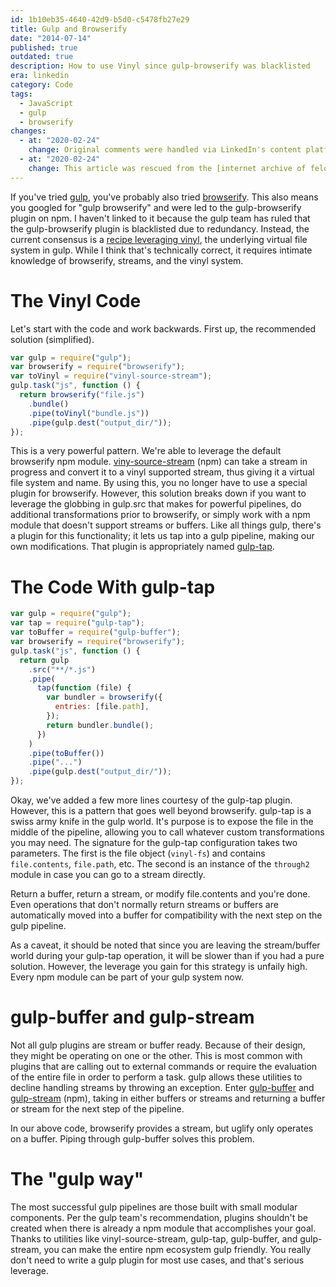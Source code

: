 ```yaml
---
id: 1b10eb35-4640-42d9-b5d0-c5478fb27e29
title: Gulp and Browserify
date: "2014-07-14"
published: true
outdated: true
description: How to use Vinyl since gulp-browserify was blacklisted
era: linkedin
category: Code
tags:
  - JavaScript
  - gulp
  - browserify
changes:
  - at: "2020-02-24"
    change: Original comments were handled via LinkedIn's content platform. You can [view the original post and comments](https://www.linkedin.com/today/post/article/20140714184735-5276101-recipes-for-gulp-and-browserify).
  - at: "2020-02-24"
    change: This article was rescued from the [internet archive of felocity.com](https://web.archive.org/web/20141013012724/http://www.felocity.com/article/gulp-and-browserify). Links were updated where relevant.
---
```


If you've tried [gulp](http://gulpjs.com/), you've probably also tried [browserify](http://browserify.org/). This also means you googled for "gulp browserify" and were led to the gulp-browserify plugin on npm. I haven't linked to it because the gulp team has ruled that the gulp-browserify plugin is blacklisted due to redundancy. Instead, the current consensus is a [recipe leveraging vinyl](https://github.com/gulpjs/gulp/issues/369), the underlying virtual file system in gulp. While I think that's technically correct, it requires intimate knowledge of browserify, streams, and the vinyl system.

# The Vinyl Code

Let's start with the code and work backwards. First up, the recommended solution (simplified).

```js
var gulp = require("gulp");
var browserify = require("browserify");
var toVinyl = require("vinyl-source-stream");
gulp.task("js", function () {
  return browserify("file.js")
    .bundle()
    .pipe(toVinyl("bundle.js"))
    .pipe(gulp.dest("output_dir/"));
});
```

This is a very powerful pattern. We're able to leverage the default browserify npm module. [viny-source-stream](https://www.npmjs.org/package/vinyl-source-stream) (npm) can take a stream in progress and convert it to a vinyl supported stream, thus giving it a virtual file system and name. By using this, you no longer have to use a special plugin for browserify. However, this solution breaks down if you want to leverage the globbing in gulp.src that makes for powerful pipelines, do additional transformations prior to browserify, or simply work with a npm module that doesn't support streams or buffers. Like all things gulp, there's a plugin for this functionality; it lets us tap into a gulp pipeline, making our own modifications. That plugin is appropriately named [gulp-tap](https://www.npmjs.org/package/gulp-tap).

# The Code With gulp-tap

```js
var gulp = require("gulp");
var tap = require("gulp-tap");
var toBuffer = require("gulp-buffer");
var browserify = require("browserify");
gulp.task("js", function () {
  return gulp
    .src("**/*.js")
    .pipe(
      tap(function (file) {
        var bundler = browserify({
          entries: [file.path],
        });
        return bundler.bundle();
      })
    )
    .pipe(toBuffer())
    .pipe("...")
    .pipe(gulp.dest("output_dir/"));
});
```

Okay, we've added a few more lines courtesy of the gulp-tap plugin. However, this is a pattern that goes well beyond browserify. gulp-tap is a swiss army knife in the gulp world. It's purpose is to expose the file in the middle of the pipeline, allowing you to call whatever custom transformations you may need. The signature for the gulp-tap configuration takes two parameters. The first is the file object (`vinyl-fs`) and contains `file.contents`, `file.path`, etc. The second is an instance of the `through2` module in case you can go to a stream directly.

Return a buffer, return a stream, or modify file.contents and you're done. Even operations that don't normally return streams or buffers are automatically moved into a buffer for compatibility with the next step on the gulp pipeline.

As a caveat, it should be noted that since you are leaving the stream/buffer world during your gulp-tap operation, it will be slower than if you had a pure solution. However, the leverage you gain for this strategy is unfaily high. Every npm module can be part of your gulp system now.

# gulp-buffer and gulp-stream

Not all gulp plugins are stream or buffer ready. Because of their design, they might be operating on one or the other. This is most common with plugins that are calling out to external commands or require the evaluation of the entire file in order to perform a task. gulp allows these utilities to decline handling streams by throwing an exception. Enter [gulp-buffer](https://www.npmjs.org/package/gulp-buffer) and [gulp-stream](https://www.npmjs.org/package/gulp-stream) (npm), taking in either buffers or streams and returning a buffer or stream for the next step of the pipeline.

In our above code, browserify provides a stream, but uglify only operates on a buffer. Piping through gulp-buffer solves this problem.

# The "gulp way"

The most successful gulp pipelines are those built with small modular components. Per the gulp team's recommendation, plugins shouldn't be created when there is already a npm module that accomplishes your goal. Thanks to utilities like vinyl-source-stream, gulp-tap, gulp-buffer, and gulp-stream, you can make the entire npm ecosystem gulp friendly. You really don't need to write a gulp plugin for most use cases, and that's serious leverage.
